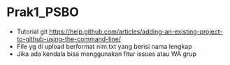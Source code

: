 # Prak1_PSBO
* Tutorial git https://help.github.com/articles/adding-an-existing-project-to-github-using-the-command-line/
* File yg di upload berformat nim.txt yang berisi nama lengkap
* Jika ada kendala bisa menggunakan fitur issues atau WA grup 

